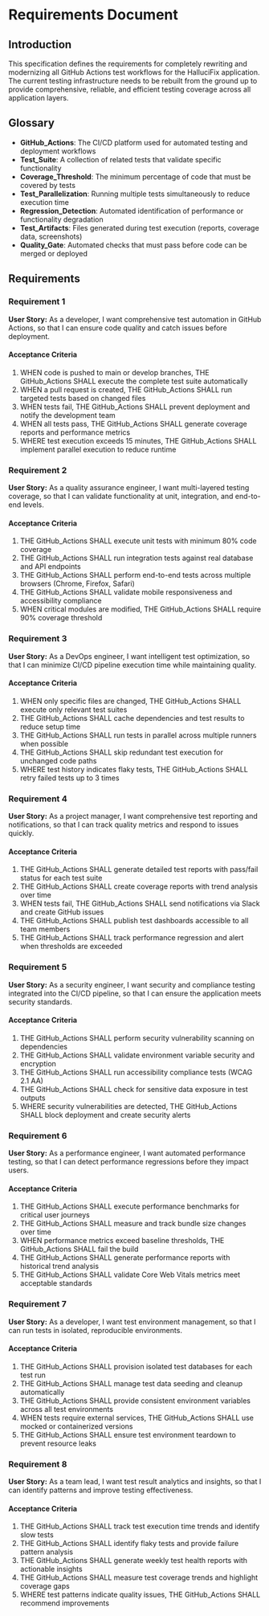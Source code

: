 # Requirements Document

## Introduction

This specification defines the requirements for completely rewriting and modernizing all GitHub Actions test workflows for the HalluciFix application. The current testing infrastructure needs to be rebuilt from the ground up to provide comprehensive, reliable, and efficient testing coverage across all application layers.

## Glossary

- **GitHub_Actions**: The CI/CD platform used for automated testing and deployment workflows
- **Test_Suite**: A collection of related tests that validate specific functionality
- **Coverage_Threshold**: The minimum percentage of code that must be covered by tests
- **Test_Parallelization**: Running multiple tests simultaneously to reduce execution time
- **Regression_Detection**: Automated identification of performance or functionality degradation
- **Test_Artifacts**: Files generated during test execution (reports, coverage data, screenshots)
- **Quality_Gate**: Automated checks that must pass before code can be merged or deployed

## Requirements

### Requirement 1

**User Story:** As a developer, I want comprehensive test automation in GitHub Actions, so that I can ensure code quality and catch issues before deployment.

#### Acceptance Criteria

1. WHEN code is pushed to main or develop branches, THE GitHub_Actions SHALL execute the complete test suite automatically
2. WHEN a pull request is created, THE GitHub_Actions SHALL run targeted tests based on changed files
3. WHEN tests fail, THE GitHub_Actions SHALL prevent deployment and notify the development team
4. WHEN all tests pass, THE GitHub_Actions SHALL generate coverage reports and performance metrics
5. WHERE test execution exceeds 15 minutes, THE GitHub_Actions SHALL implement parallel execution to reduce runtime

### Requirement 2

**User Story:** As a quality assurance engineer, I want multi-layered testing coverage, so that I can validate functionality at unit, integration, and end-to-end levels.

#### Acceptance Criteria

1. THE GitHub_Actions SHALL execute unit tests with minimum 80% code coverage
2. THE GitHub_Actions SHALL run integration tests against real database and API endpoints
3. THE GitHub_Actions SHALL perform end-to-end tests across multiple browsers (Chrome, Firefox, Safari)
4. THE GitHub_Actions SHALL validate mobile responsiveness and accessibility compliance
5. WHEN critical modules are modified, THE GitHub_Actions SHALL require 90% coverage threshold

### Requirement 3

**User Story:** As a DevOps engineer, I want intelligent test optimization, so that I can minimize CI/CD pipeline execution time while maintaining quality.

#### Acceptance Criteria

1. WHEN only specific files are changed, THE GitHub_Actions SHALL execute only relevant test suites
2. THE GitHub_Actions SHALL cache dependencies and test results to reduce setup time
3. THE GitHub_Actions SHALL run tests in parallel across multiple runners when possible
4. THE GitHub_Actions SHALL skip redundant test execution for unchanged code paths
5. WHERE test history indicates flaky tests, THE GitHub_Actions SHALL retry failed tests up to 3 times

### Requirement 4

**User Story:** As a project manager, I want comprehensive test reporting and notifications, so that I can track quality metrics and respond to issues quickly.

#### Acceptance Criteria

1. THE GitHub_Actions SHALL generate detailed test reports with pass/fail status for each test suite
2. THE GitHub_Actions SHALL create coverage reports with trend analysis over time
3. WHEN tests fail, THE GitHub_Actions SHALL send notifications via Slack and create GitHub issues
4. THE GitHub_Actions SHALL publish test dashboards accessible to all team members
5. THE GitHub_Actions SHALL track performance regression and alert when thresholds are exceeded

### Requirement 5

**User Story:** As a security engineer, I want security and compliance testing integrated into the CI/CD pipeline, so that I can ensure the application meets security standards.

#### Acceptance Criteria

1. THE GitHub_Actions SHALL perform security vulnerability scanning on dependencies
2. THE GitHub_Actions SHALL validate environment variable security and encryption
3. THE GitHub_Actions SHALL run accessibility compliance tests (WCAG 2.1 AA)
4. THE GitHub_Actions SHALL check for sensitive data exposure in test outputs
5. WHERE security vulnerabilities are detected, THE GitHub_Actions SHALL block deployment and create security alerts

### Requirement 6

**User Story:** As a performance engineer, I want automated performance testing, so that I can detect performance regressions before they impact users.

#### Acceptance Criteria

1. THE GitHub_Actions SHALL execute performance benchmarks for critical user journeys
2. THE GitHub_Actions SHALL measure and track bundle size changes over time
3. WHEN performance metrics exceed baseline thresholds, THE GitHub_Actions SHALL fail the build
4. THE GitHub_Actions SHALL generate performance reports with historical trend analysis
5. THE GitHub_Actions SHALL validate Core Web Vitals metrics meet acceptable standards

### Requirement 7

**User Story:** As a developer, I want test environment management, so that I can run tests in isolated, reproducible environments.

#### Acceptance Criteria

1. THE GitHub_Actions SHALL provision isolated test databases for each test run
2. THE GitHub_Actions SHALL manage test data seeding and cleanup automatically
3. THE GitHub_Actions SHALL provide consistent environment variables across all test environments
4. WHEN tests require external services, THE GitHub_Actions SHALL use mocked or containerized versions
5. THE GitHub_Actions SHALL ensure test environment teardown to prevent resource leaks

### Requirement 8

**User Story:** As a team lead, I want test result analytics and insights, so that I can identify patterns and improve testing effectiveness.

#### Acceptance Criteria

1. THE GitHub_Actions SHALL track test execution time trends and identify slow tests
2. THE GitHub_Actions SHALL identify flaky tests and provide failure pattern analysis
3. THE GitHub_Actions SHALL generate weekly test health reports with actionable insights
4. THE GitHub_Actions SHALL measure test coverage trends and highlight coverage gaps
5. WHERE test patterns indicate quality issues, THE GitHub_Actions SHALL recommend improvements